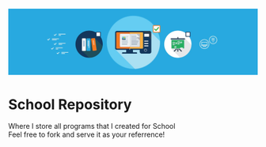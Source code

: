 ![School Repo Banner](/assets/school_repo_banner.jpg)
# School Repository  
Where I store all programs that I created for School  
Feel free to fork and serve it as your referrence!
